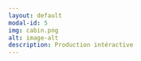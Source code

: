 ```yaml
---
layout: default
modal-id: 5
img: cabin.png
alt: image-alt
description: Production intéractive
---
```

